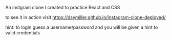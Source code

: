 An instgram clone I created to practice React and CSS

to see it in action visit https://dsymiller.github.io/instagram-clone-deployed/

hint: to login guess a username/password and you will be given a hint to valid credentials
